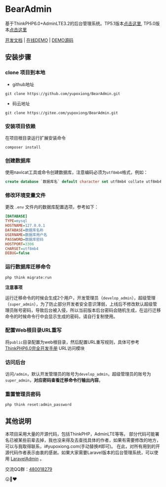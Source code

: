 # BearAdmin
基于ThinkPHP6.0+AdminLTE3.2的后台管理系统。TP5.1版本[点击这里](https://github.com/yupoxiong/BearAdmin/tree/thinkphp5.1), TP5.0版本[点击这里](https://github.com/yupoxiong/BearAdmin/tree/thinkphp5.0)


 [开发文档](https://www.kancloud.cn/codebear/admin_tp6) |
  [在线DEMO](https://demo.bearadmin.com/) |  [DEMO源码](https://github.com/yupoxiong/bearadmin-demo) 

## 安装步骤
### clone 项目到本地
- github地址
```
git clone https://github.com/yupoxiong/BearAdmin.git
```
- 码云地址
```
git clone https://gitee.com/yupoxiong/BearAdmin.git
```
### 安装项目依赖
在项目根目录运行扩展安装命令
```
composer install
```
### 创建数据库
使用navicat工具或命令创建数据库，注意编码必须为`utf8mb4`格式，例如：
~~~sql
create database `数据库名` default character set utf8mb4 collate utf8mb4_unicode_ci;
~~~
### 修改环境变量文件
更改 `.env` 文件内的数据库配置选项，参考如下：
```ini
[DATABASE]
TYPE=mysql
HOSTNAME=127.0.0.1
DATABASE=数据库名称
USERNAME=数据库用户名
PASSWORD=数据库密码
HOSTPORT=3306
CHARSET=utf8mb4
DEBUG=false
```
### 运行数据库迁移命令
```shell
php think migrate:run
``` 
**注意事项**

运行迁移命令的时候会生成2个用户，开发管理员（`develop_admin`），超级管理（`super_admin`），为了防止部分开发者安全意识薄弱，上线后不修改默认超级管理员账号密码，导致后台被入侵，所以当前版本后台密码会随机生成，在运行迁移命令的时候命令行中会显示生成的密码，请自行复制使用。

### 配置Web根目录URL重写
将`public`目录配置为web根目录，然后配置URL重写规则，具体可参考 [ThinkPHP6.0完全开发手册](https://www.kancloud.cn/manual/thinkphp6_0/1037488) URL访问模块

### 访问后台
访问`/admin`，默认开发管理员的账号为`develop_admin`，超级管理员的账号为`super_admin`，**对应密码查看迁移命令行输出内容**。

### 重置管理员密码
```shell
php think reset:admin_password
``` 

## 其他说明
本项目采用大量的开源代码，包括ThinkPHP，AdminLTE等等。
部分代码可能署名已被某些前辈去掉，我也没来得及去查找具体的作者，如果有需要修改的地方，可以与我取得联系，i#yupoxiong.com(手动替换#即可)。
在此，对所有用到的开源代码作者表示由衷的感谢。如果大家需要Laravel版本的后台管理系统，可以使用 [LaravelAdmin](https://github.com/yuxingfei/LaravelAdmin) 。

交流QQ群：[480018279](//shang.qq.com/wpa/qunwpa?idkey=2e8674491df685dab9f634773b72ce8ed7df033aed7cbf194cda95dd4ad45737)

:stuck_out_tongue::bear::heart: